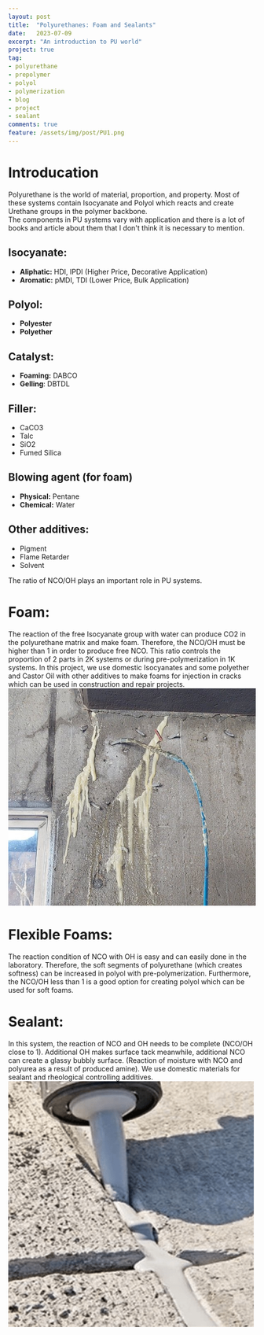 ```yaml
---
layout: post
title:  "Polyurethanes: Foam and Sealants"
date:   2023-07-09
excerpt: "An introduction to PU world"
project: true
tag:
- polyurethane 
- prepolymer
- polyol
- polymerization
- blog
- project
- sealant
comments: true
feature: /assets/img/post/PU1.png
---
```


# Introducation
Polyurethane is the world of material, proportion, and property. Most of these systems contain Isocyanate and Polyol which reacts and create Urethane groups in the polymer backbone.<br>
The components in PU systems vary with application and there is a lot of books and article about them that I don't think it is necessary to mention.
## Isocyanate:
* <b>Aliphatic:</b> HDI, IPDI (Higher Price, Decorative Application)
* <b>Aromatic:</b> pMDI, TDI (Lower Price, Bulk Application)

## Polyol:
* <b>Polyester</b>
* <b>Polyether</b>

## Catalyst:
* <b>Foaming:</b> DABCO
* <b>Gelling</b>: DBTDL

## Filler:
* CaCO3
* Talc
* SiO2
* Fumed Silica

## Blowing agent (for foam)
* <b>Physical:</b> Pentane
* <b>Chemical:</b> Water

## Other additives:
* Pigment
* Flame Retarder
* Solvent

The ratio of NCO/OH plays an important role in PU systems.

# Foam:
The reaction of the free Isocyanate group with water can produce CO2 in the polyurethane matrix and make foam. Therefore, the NCO/OH must be higher than 1 in order to produce free NCO. This ratio controls the proportion of 2 parts in 2K systems or during pre-polymerization in 1K systems. In this project, we use domestic Isocyanates and some polyether and Castor Oil with other additives to make foams for injection in cracks which can be used in construction and repair projects.
<centre><img src="/assets/img/post/PU2.jpg"></centre>

# Flexible Foams:
The reaction condition of NCO with OH is easy and can easily done in the laboratory. Therefore, the soft segments of polyurethane (which creates softness) can be increased in polyol with pre-polymerization. Furthermore, the NCO/OH less than 1 is a good option for creating polyol which can be used for soft foams.

# Sealant:
In this system, the reaction of NCO and OH needs to be complete (NCO/OH close to 1). Additional OH makes surface tack meanwhile, additional NCO can create a glassy bubbly surface. (Reaction of moisture with NCO and polyurea as a result of produced amine). We use domestic materials for sealant and rheological controlling additives.
<centre><img src="/assets/img/post/PU3.png"></centre>

